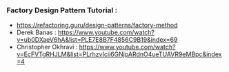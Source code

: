 ### Factory Design Pattern Tutorial :
* https://refactoring.guru/design-patterns/factory-method
* Derek Banas : https://www.youtube.com/watch?v=ub0DXaeV6hA&list=PLE7E8B7F4856C9B19&index=69
* Christopher Okhravi : https://www.youtube.com/watch?v=EcFVTgRHJLM&list=PLrhzvIcii6GNjpARdnO4ueTUAVR9eMBpc&index=4
